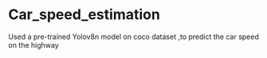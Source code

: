 # Car_speed_estimation
Used a pre-trained Yolov8n model on coco dataset ,to predict the car speed on the highway 
